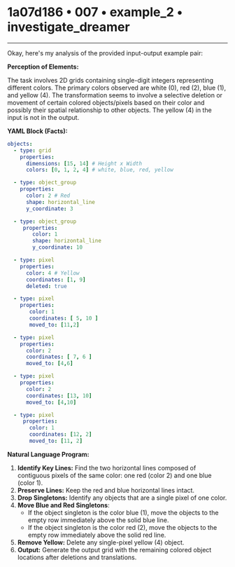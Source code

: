 # 1a07d186 • 007 • example_2 • investigate_dreamer

---
Okay, here's my analysis of the provided input-output example pair:

**Perception of Elements:**

The task involves 2D grids containing single-digit integers representing different colors. The primary colors observed are white (0), red (2), blue (1), and yellow (4). The transformation seems to involve a selective deletion or movement of certain colored objects/pixels based on their color and possibly their spatial relationship to other objects. The yellow (4) in the input is not in the output.

**YAML Block (Facts):**



```yaml
objects:
  - type: grid
    properties:
      dimensions: [15, 14] # Height x Width
      colors: [0, 1, 2, 4] # white, blue, red, yellow

  - type: object_group
    properties:
      color: 2 # Red
      shape: horizontal_line
      y_coordinate: 3

  - type: object_group
     properties:
        color: 1
        shape: horizontal_line
        y_coordinate: 10

  - type: pixel
    properties:
      color: 4 # Yellow
      coordinates: [1, 9]
      deleted: true

  - type: pixel
    properties:
       color: 1
       coordinates: [ 5, 10 ]
       moved_to: [11,2]

  - type: pixel
    properties:
      color: 2
      coordinates: [ 7, 6 ]
      moved_to: [4,6]

  - type: pixel
    properties:
      color: 2
      coordinates: [13, 10]
      moved_to: [4,10]

  - type: pixel
     properties:
       color: 1
       coordinates: [12, 2]
       moved_to: [11, 2]
```



**Natural Language Program:**

1.  **Identify Key Lines:** Find the two horizontal lines composed of contiguous pixels of the same color: one red (color 2) and one blue (color 1).
2.  **Preserve Lines:** Keep the red and blue horizontal lines intact.
3. **Drop Singletons:** Identify any objects that are a single pixel of one color.
4.  **Move Blue and Red Singletons**:
    *   If the object singleton is the color blue (1), move the objects to the empty row immediately above the solid blue line.
    *   If the object singleton is the color red (2), move the objects to the empty row immediately above the solid red line.
5.  **Remove Yellow:** Delete any single-pixel yellow (4) object.
6.  **Output:** Generate the output grid with the remaining colored object locations after deletions and translations.


